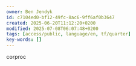 ```yaml
---
owner: Ben Jendyk
id: c7104ed0-bf12-49fc-8ac6-9ff6af0b3647
created: 2025-06-20T11:12:20+0200
modified: 2025-07-08T06:07:48+0200
tags: [access/public, language/en, tf/quarter]
key-words: []
---
```


corproc